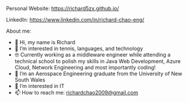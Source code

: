 Personal Website: https://richard5zx.github.io/

LinkedIn: https://www.linkedin.com/in/richard-chao-eng/

About me:
- 👋 Hi, my name is Richard
- 👀 I’m interested in tennis, languages, and technology 
- 🤓 Currently working as a middleware engineer while attending a technical school to polish my skills in Java Web Development, Azure Cloud, Network Engineering and most importantly coding!
- 🌱 I’m an Aerospace Engineering graduate from the University of New South Wales
- 💞️ I’m interested in IT
- 📫 How to reach me: richardchao2009@gmail.com

<!---
richard5zx/richard5zx is a ✨ special ✨ repository because its `README.md` (this file) appears on your GitHub profile.
You can click the Preview link to take a look at your changes.
--->
